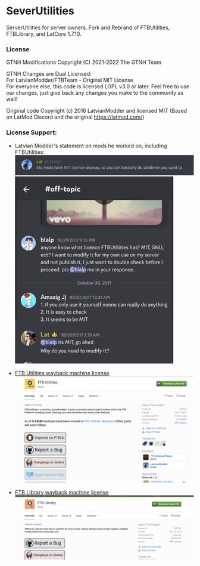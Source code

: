 SeverUtilities
===============
ServerUtilities for server owners.  Fork and Rebrand of FTBUtilities, FTBLibrary, and LatCore 1.7.10.


### License

GTNH Modifications Copyright (C) 2021-2022 The GTNH Team

GTNH Changes are Dual Licensed:<br>
For LatvianModder/FTBTeam - Original MIT License<br>
For everyone else, this code is licensed LGPL v3.0 or later. Feel free to use our changes, just give back any changes you make to the community as well!

Original code Copyright (c) 2016 LatvianModder and licensed MIT (Based on LatMod Discord and the original https://latmod.com/)

### License Support:
* Latvian Modder's statement on mods he worked on, including FTBUtilities:
![Lat MIT License](lat-mit-license.png)
![Lat FTBU License](lat-ftbu-license-discord.png)

* [FTB Utilities wayback machine license](https://web.archive.org/web/20190418033327/https://minecraft.curseforge.com/projects/ftb-utilities)
![FTB Utilities License CF Wayback](ftbu-license-wayback.png)
* [FTB Library wayback machine license](https://web.archive.org/web/20190418011645/https://minecraft.curseforge.com/projects/ftblib)
![FTB Library License CF Wayback](ftbl-license-wayback.png)
